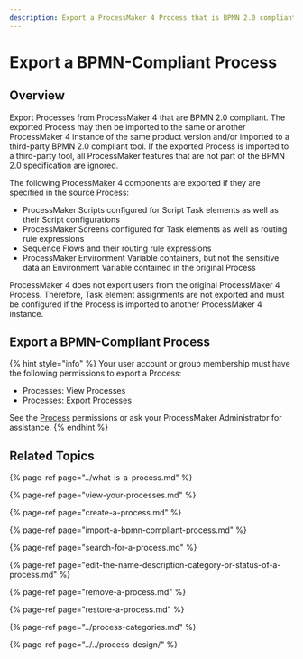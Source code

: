 ```yaml
---
description: Export a ProcessMaker 4 Process that is BPMN 2.0 compliant.
---
```


# Export a BPMN-Compliant Process

## Overview

Export Processes from ProcessMaker 4 that are BPMN 2.0 compliant. The exported Process may then be imported to the same or another ProcessMaker 4 instance of the same product version and/or imported to a third-party BPMN 2.0 compliant tool. If the exported Process is imported to a third-party tool, all ProcessMaker features that are not part of the BPMN 2.0 specification are ignored.

The following ProcessMaker 4 components are exported if they are specified in the source Process:

* ProcessMaker Scripts configured for Script Task elements as well as their Script configurations
* ProcessMaker Screens configured for Task elements as well as routing rule expressions
* Sequence Flows and their routing rule expressions
* ProcessMaker Environment Variable containers, but not the sensitive data an Environment Variable contained in the original Process

ProcessMaker 4 does not export users from the original ProcessMaker 4 Process. Therefore, Task element assignments are not exported and must be configured if the Process is imported to another ProcessMaker 4 instance.

## Export a BPMN-Compliant Process

{% hint style="info" %}
Your user account or group membership must have the following permissions to export a Process:

* Processes: View Processes
* Processes: Export Processes

See the [Process](../../../processmaker-administration/permission-descriptions-for-users-and-groups.md#processes) permissions or ask your ProcessMaker Administrator for assistance.
{% endhint %}

## Related Topics

{% page-ref page="../what-is-a-process.md" %}

{% page-ref page="view-your-processes.md" %}

{% page-ref page="create-a-process.md" %}

{% page-ref page="import-a-bpmn-compliant-process.md" %}

{% page-ref page="search-for-a-process.md" %}

{% page-ref page="edit-the-name-description-category-or-status-of-a-process.md" %}

{% page-ref page="remove-a-process.md" %}

{% page-ref page="restore-a-process.md" %}

{% page-ref page="../process-categories.md" %}

{% page-ref page="../../process-design/" %}


